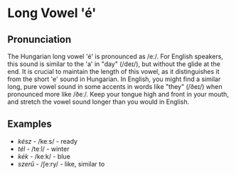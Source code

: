 # Long Vowel 'é'

## Pronunciation
The Hungarian long vowel 'é' is pronounced as /eː/. For English speakers, this sound is similar to the 'a' in "day" (/deɪ/), but without the glide at the end. It is crucial to maintain the length of this vowel, as it distinguishes it from the short 'e' sound in Hungarian. In English, you might find a similar long, pure vowel sound in some accents in words like "they" (/ðeɪ/) when pronounced more like /ðeː/. Keep your tongue high and front in your mouth, and stretch the vowel sound longer than you would in English.

## Examples
- *kész* - /keːs/ - ready
- *tél* - /teːl/ - winter
- *kék* - /keːk/ - blue
- *szerű* - /ʃeːry/ - like, similar to